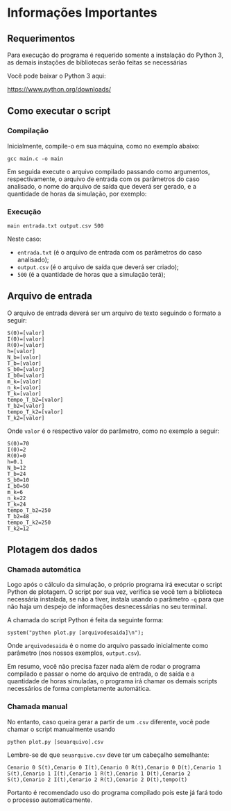
# Informações Importantes

## Requerimentos

Para execução do programa é requerido somente a instalação do Python 3, as demais instações de bibliotecas serão feitas se necessárias

Você pode baixar o Python 3 aqui:

https://www.python.org/downloads/

## Como executar o script

### Compilação
Inicialmente, compile-o em sua máquina, como no exemplo abaixo:

```
gcc main.c -o main
```

Em seguida execute o arquivo compilado passando como argumentos, respectivamente, o arquivo de entrada com os parâmetros do caso analisado, o nome do arquivo de saída que deverá ser gerado, e a quantidade de horas da simulação, por exemplo:

### Execução

```
main entrada.txt output.csv 500
```

Neste caso:

* `entrada.txt` (é o arquivo de entrada com os parâmetros do caso analisado);
* `output.csv` (é o arquivo de saída que deverá ser criado);
* `500` (é a quantidade de horas que a simulação terá);

## Arquivo de entrada

O arquivo de entrada deverá ser um arquivo de texto seguindo o formato a seguir:

```
S(0)=[valor]
I(0)=[valor]
R(0)=[valor]
h=[valor]
N_b=[valor]
T_b=[valor]
S_b0=[valor]
I_b0=[valor]
m_k=[valor]
n_k=[valor]
T_k=[valor]
tempo_T_b2=[valor]
T_b2=[valor]
tempo_T_k2=[valor]
T_k2=[valor]
```
Onde `valor` é o respectivo valor do parâmetro, como no exemplo a seguir:

```
S(0)=70
I(0)=2
R(0)=0
h=0.1
N_b=12
T_b=24
S_b0=10
I_b0=50
m_k=6
n_k=22
T_k=24
tempo_T_b2=250
T_b2=48
tempo_T_k2=250
T_k2=12
```

## Plotagem dos dados

### Chamada automática
Logo após o cálculo da simulação, o próprio programa irá executar o script Python de plotagem. O script por sua vez, verifica se você tem a biblioteca necessária instalada, se não a tiver, instala usando o parâmetro `-q` para que não haja um despejo de informações desnecessárias no seu terminal.

A chamada do script Python é feita da seguinte forma:

```
system("python plot.py [arquivodesaida]\n");
```

Onde `arquivodesaida` é o nome do arquivo passado inicialmente como parâmetro (nos nossos exemplos, `output.csv`).

Em resumo, você não precisa fazer nada além de rodar o programa compilado e passar o nome do arquivo de entrada, o de saída e a quantidade de horas simuladas, o programa irá chamar os demais scripts necessários de forma completamente automática.

### Chamada manual
No entanto, caso queira gerar a partir de um `.csv` diferente, você pode chamar o script manualmente usando

```
python plot.py [seuarquivo].csv
```

Lembre-se de que `seuarquivo.csv` deve ter um cabeçalho semelhante:

```
Cenario 0 S(t),Cenario 0 I(t),Cenario 0 R(t),Cenario 0 D(t),Cenario 1 S(t),Cenario 1 I(t),Cenario 1 R(t),Cenario 1 D(t),Cenario 2 S(t),Cenario 2 I(t),Cenario 2 R(t),Cenario 2 D(t),tempo(t)

```

Portanto é recomendado uso do programa compilado pois este já fará todo o processo automaticamente.